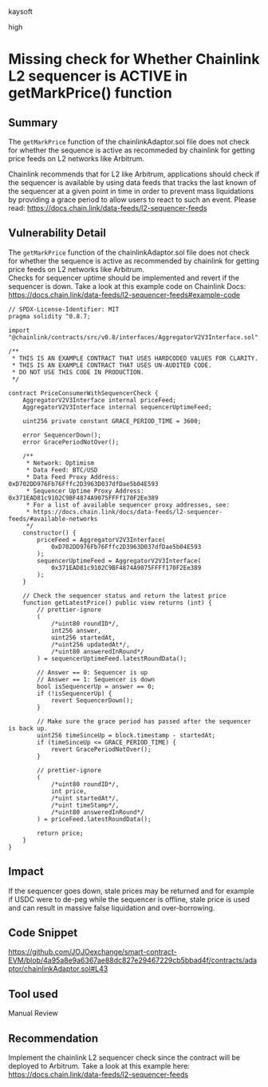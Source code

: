 kaysoft

high

# Missing check for Whether Chainlink L2 sequencer is ACTIVE in getMarkPrice() function

## Summary
The `getMarkPrice` function of the chainlinkAdaptor.sol file does not check for whether the sequence is active as recommeded by chainlink for getting price feeds on L2 networks like Arbitrum. 

Chainlink recommends that for L2 like Arbitrum, applications should check if the sequencer is available by using data feeds that tracks the last known of the sequencer at a given point in time in order to prevent mass liquidations by providing a grace period to allow users to react to such an event.
Please read: https://docs.chain.link/data-feeds/l2-sequencer-feeds

## Vulnerability Detail
The `getMarkPrice` function of the chainlinkAdaptor.sol file does not check for whether the sequence is active as recommended by chainlink for getting price feeds on L2 networks like Arbitrum.  
Checks for sequencer uptime should be implemented and revert if the sequencer is down.
Take a look at this example code on Chainlink Docs: https://docs.chain.link/data-feeds/l2-sequencer-feeds#example-code

```solidity
// SPDX-License-Identifier: MIT
pragma solidity ^0.8.7;

import "@chainlink/contracts/src/v0.8/interfaces/AggregatorV2V3Interface.sol";

/**
 * THIS IS AN EXAMPLE CONTRACT THAT USES HARDCODED VALUES FOR CLARITY.
 * THIS IS AN EXAMPLE CONTRACT THAT USES UN-AUDITED CODE.
 * DO NOT USE THIS CODE IN PRODUCTION.
 */

contract PriceConsumerWithSequencerCheck {
    AggregatorV2V3Interface internal priceFeed;
    AggregatorV2V3Interface internal sequencerUptimeFeed;

    uint256 private constant GRACE_PERIOD_TIME = 3600;

    error SequencerDown();
    error GracePeriodNotOver();

    /**
     * Network: Optimism
     * Data Feed: BTC/USD
     * Data Feed Proxy Address: 0xD702DD976Fb76Fffc2D3963D037dfDae5b04E593
     * Sequencer Uptime Proxy Address: 0x371EAD81c9102C9BF4874A9075FFFf170F2Ee389
     * For a list of available sequencer proxy addresses, see:
     * https://docs.chain.link/docs/data-feeds/l2-sequencer-feeds/#available-networks
     */
    constructor() {
        priceFeed = AggregatorV2V3Interface(
            0xD702DD976Fb76Fffc2D3963D037dfDae5b04E593
        );
        sequencerUptimeFeed = AggregatorV2V3Interface(
            0x371EAD81c9102C9BF4874A9075FFFf170F2Ee389
        );
    }

    // Check the sequencer status and return the latest price
    function getLatestPrice() public view returns (int) {
        // prettier-ignore
        (
            /*uint80 roundID*/,
            int256 answer,
            uint256 startedAt,
            /*uint256 updatedAt*/,
            /*uint80 answeredInRound*/
        ) = sequencerUptimeFeed.latestRoundData();

        // Answer == 0: Sequencer is up
        // Answer == 1: Sequencer is down
        bool isSequencerUp = answer == 0;
        if (!isSequencerUp) {
            revert SequencerDown();
        }

        // Make sure the grace period has passed after the sequencer is back up.
        uint256 timeSinceUp = block.timestamp - startedAt;
        if (timeSinceUp <= GRACE_PERIOD_TIME) {
            revert GracePeriodNotOver();
        }

        // prettier-ignore
        (
            /*uint80 roundID*/,
            int price,
            /*uint startedAt*/,
            /*uint timeStamp*/,
            /*uint80 answeredInRound*/
        ) = priceFeed.latestRoundData();

        return price;
    }
}

```
## Impact
If the sequencer goes down, stale prices may be returned and for example if USDC were to de-peg while the sequencer is offline, stale price is used and can result in massive false liquidation and over-borrowing.


## Code Snippet
https://github.com/JOJOexchange/smart-contract-EVM/blob/4a95a8e9a6367ae88dc827e29467229cb5bbad4f/contracts/adaptor/chainlinkAdaptor.sol#L43

## Tool used
Manual Review

## Recommendation
Implement the chainlink L2 sequencer check since the contract will be deployed to Arbitrum. Take a look at this example here: https://docs.chain.link/data-feeds/l2-sequencer-feeds